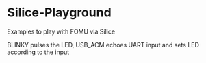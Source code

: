 # Silice-Playground

Examples to play with FOMU via Silice

BLINKY pulses the LED, 
USB_ACM echoes UART input and sets LED according to the input
